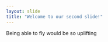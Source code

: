 ```yaml
---
layout: slide
title: "Welcome to our second slide!"
---
```

Being able to fly would be so uplifting
